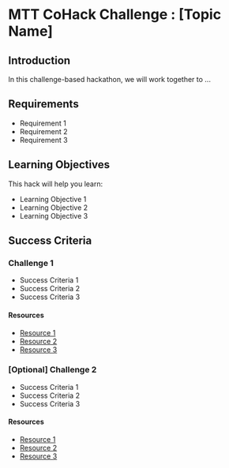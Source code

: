 # MTT CoHack Challenge : [Topic Name]

## Introduction

In this challenge-based hackathon, we will work together to ...

## Requirements

- Requirement 1
- Requirement 2
- Requirement 3

## Learning Objectives

This hack will help you learn:

- Learning Objective 1
- Learning Objective 2
- Learning Objective 3

## Success Criteria

### Challenge 1

- Success Criteria 1
- Success Criteria 2
- Success Criteria 3

#### Resources

- [Resource 1](https://learn.microsoft.com)
- [Resource 2](https://learn.microsoft.com)
- [Resource 3](https://learn.microsoft.com)

### [Optional] Challenge 2

- Success Criteria 1
- Success Criteria 2
- Success Criteria 3

#### Resources

- [Resource 1](https://learn.microsoft.com)
- [Resource 2](https://learn.microsoft.com)
- [Resource 3](https://learn.microsoft.com)
